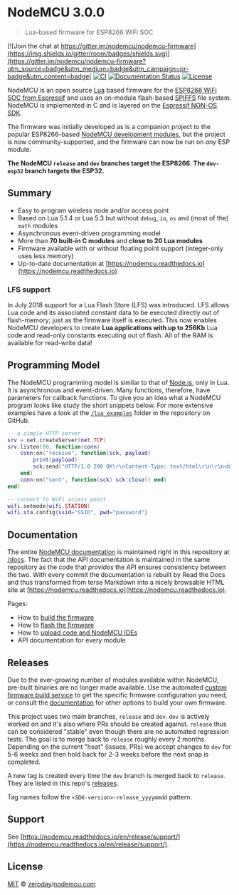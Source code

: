 # NodeMCU 3.0.0
> Lua-based firmware for ESP8266 WiFi SOC

[![Join the chat at https://gitter.im/nodemcu/nodemcu-firmware](https://img.shields.io/gitter/room/badges/shields.svg)](https://gitter.im/nodemcu/nodemcu-firmware?utm_source=badge&utm_medium=badge&utm_campaign=pr-badge&utm_content=badge)
[![CI](https://github.com/nodemcu/nodemcu-firmware/actions/workflows/build.yml/badge.svg)](https://github.com/nodemcu/nodemcu-firmware/actions/workflows/build.yml)
[![Documentation Status](https://img.shields.io/badge/docs-release-yellow.svg?style=flat)](http://nodemcu.readthedocs.io/en/release/)
[![License](https://img.shields.io/badge/license-MIT-blue.svg?style=flat)](#license)

NodeMCU is an open source [Lua](https://www.lua.org/) based firmware for the [ESP8266 WiFi SOC from Espressif](https://www.espressif.com/en/products/socs/esp8266) and uses an on-module flash-based [SPIFFS](https://github.com/pellepl/spiffs) file system. NodeMCU is implemented in C and is layered on the [Espressif NON-OS SDK](https://github.com/espressif/ESP8266_NONOS_SDK).

The firmware was initially developed as is a companion project to the popular ESP8266-based [NodeMCU development modules]((https://github.com/nodemcu/nodemcu-devkit-v1.0)), but the project is now community-supported, and the firmware can now be run on _any_ ESP module.

**The NodeMCU `release` and `dev` branches target the ESP8266. The `dev-esp32` branch targets the ESP32.**

## Summary

- Easy to program wireless node and/or access point
- Based on Lua 5.1.4 or Lua 5.3 but without `debug`, `io`, `os` and (most of the) `math` modules
- Asynchronous event-driven programming model
- More than **70 built-in C modules** and **close to 20 Lua modules**
- Firmware available with or without floating point support (integer-only uses less memory)
- Up-to-date documentation at [https://nodemcu.readthedocs.io](https://nodemcu.readthedocs.io)

### LFS support

In July 2018 support for a Lua Flash Store (LFS) was introduced. LFS  allows Lua code and its associated constant data to be executed directly out of flash-memory; just as the firmware itself is executed. This now enables NodeMCU developers to create **Lua applications with up to 256Kb** Lua code and read-only constants executing out of flash. All of the RAM is available for read-write data!

## Programming Model

The NodeMCU programming model is similar to that of [Node.js](https://en.wikipedia.org/wiki/Node.js), only in Lua. It is asynchronous and event-driven. Many functions, therefore, have parameters for callback functions. To give you an idea what a NodeMCU program looks like study the short snippets below. For more extensive examples have a look at the [`/lua_examples`](lua_examples) folder in the repository on GitHub.

```lua
-- a simple HTTP server
srv = net.createServer(net.TCP)
srv:listen(80, function(conn)
	conn:on("receive", function(sck, payload)
		print(payload)
		sck:send("HTTP/1.0 200 OK\r\nContent-Type: text/html\r\n\r\n<h1> Hello, NodeMCU.</h1>")
	end)
	conn:on("sent", function(sck) sck:close() end)
end)
```
```lua
-- connect to WiFi access point
wifi.setmode(wifi.STATION)
wifi.sta.config{ssid="SSID", pwd="password"}
```

## Documentation

The entire [NodeMCU documentation](https://nodemcu.readthedocs.io) is maintained right in this repository at [/docs](docs). The fact that the API documentation is maintained in the same repository as the code that *provides* the API ensures consistency between the two. With every commit the documentation is rebuilt by Read the Docs and thus transformed from terse Markdown into a nicely browsable HTML site at [https://nodemcu.readthedocs.io](https://nodemcu.readthedocs.io).


Pages:

- How to [build the firmware](https://nodemcu.readthedocs.io/en/release/build/)
- How to [flash the firmware](https://nodemcu.readthedocs.io/en/release/flash/)
- How to [upload code and NodeMCU IDEs](https://nodemcu.readthedocs.io/en/release/upload/)
- API documentation for every module


## Releases

Due to the ever-growing number of modules available within NodeMCU, pre-built binaries are no longer made available. Use the automated [custom firmware build service](http://nodemcu-build.com/) to get the specific firmware configuration you need, or consult the [documentation](http://nodemcu.readthedocs.io/en/release/build/) for other options to build your own firmware.

This project uses two main branches, `release` and `dev`. `dev` is actively worked on and it's also where PRs should be created against. `release` thus can be considered "stable" even though there are no automated regression tests. The goal is to merge back to `release` roughly every 2 months. Depending on the current "heat" (issues, PRs) we accept changes to `dev` for 5-6 weeks and then hold back for 2-3 weeks before the next snap is completed.

A new tag is created every time the `dev` branch is merged back to `release`. They are listed in this repo's [releases](https://github.com/nodemcu/nodemcu-firmware/releases).

Tag names follow the `<SDK-version>-release_yyyymmdd` pattern.

## Support

See [https://nodemcu.readthedocs.io/en/release/support/](https://nodemcu.readthedocs.io/en/release/support/).

## License

[MIT](/LICENSE) © [zeroday](https://github.com/NodeMCU)/[nodemcu.com](http://nodemcu.com/index_en.html)
